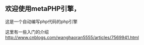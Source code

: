 ## 欢迎使用metaPHP引擎，

这是一个自动编写php代码的php引擎

这里有一些入门的介绍
http://www.cnblogs.com/wanghaoran5555/articles/7569941.html
